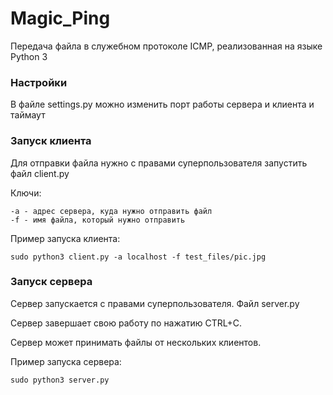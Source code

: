 # Magic_Ping
Передача файла в служебном протоколе ICMP, реализованная на языке Python 3

### Настройки
В файле settings.py можно изменить порт работы сервера и клиента и таймаут

### Запуск клиента
Для отправки файла нужно с правами суперпользователя запустить файл client.py

Ключи:

    -а - адрес сервера, куда нужно отправить файл
    -f - имя файла, который нужно отправить

Пример запуска клиента:

`sudo python3 client.py -a localhost -f test_files/pic.jpg`

### Запуск сервера
Сервер запускается с правами суперпользователя. Файл server.py

Сервер завершает свою работу по нажатию CTRL+C.

Сервер может принимать файлы от нескольких клиентов.

Пример запуска сервера:

`sudo python3 server.py`